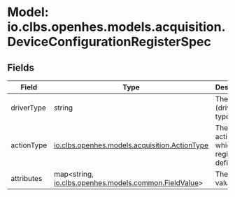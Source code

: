 # Model: io.clbs.openhes.models.acquisition.DeviceConfigurationRegisterSpec

## Fields

| Field | Type | Description |
| --- | --- | --- |
| driverType | string | The device (driver) type.string |
| actionType | [io.clbs.openhes.models.acquisition.ActionType](model-io-clbs-openhes-models-acquisition-actiontype.md) | The type of action for which the register is defined. |
| attributes | map<string, [io.clbs.openhes.models.common.FieldValue](model-io-clbs-openhes-models-common-fieldvalue.md)> | The field values. |

